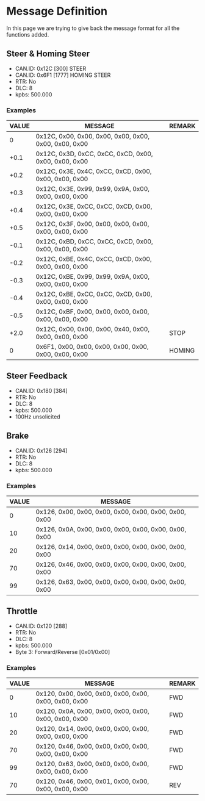 # Message Definition
In this page we are trying to give back the message format for all the functions added.

## Steer & Homing Steer
* CAN.ID: 0x12C [300] STEER
* CAN.ID: 0x6F1 [1777] HOMING STEER
* RTR: No
* DLC: 8
* kpbs: 500.000

### Examples

 VALUE | MESSAGE | REMARK
------------ | ------------- | -------------
0 | 0x12C, 0x00, 0x00, 0x00, 0x00, 0x00, 0x00, 0x00, 0x00 | 
+0.1 | 0x12C, 0x3D, 0xCC, 0xCC, 0xCD, 0x00, 0x00, 0x00, 0x00 | 
+0.2 | 0x12C, 0x3E, 0x4C, 0xCC, 0xCD, 0x00, 0x00, 0x00, 0x00 | 
+0.3 | 0x12C, 0x3E, 0x99, 0x99, 0x9A, 0x00, 0x00, 0x00, 0x00 | 
+0.4 | 0x12C, 0x3E, 0xCC, 0xCC, 0xCD, 0x00, 0x00, 0x00, 0x00 | 
+0.5 | 0x12C, 0x3F, 0x00, 0x00, 0x00, 0x00, 0x00, 0x00, 0x00 | 
-0.1 | 0x12C, 0xBD, 0xCC, 0xCC, 0xCD, 0x00, 0x00, 0x00, 0x00 | 
-0.2 | 0x12C, 0xBE, 0x4C, 0xCC, 0xCD, 0x00, 0x00, 0x00, 0x00 | 
-0.3 | 0x12C, 0xBE, 0x99, 0x99, 0x9A, 0x00, 0x00, 0x00, 0x00 | 
-0.4 | 0x12C, 0xBE, 0xCC, 0xCC, 0xCD, 0x00, 0x00, 0x00, 0x00 | 
-0.5 | 0x12C, 0xBF, 0x00, 0x00, 0x00, 0x00, 0x00, 0x00, 0x00 | 
+2.0 | 0x12C, 0x00, 0x00, 0x00, 0x40, 0x00, 0x00, 0x00, 0x00 | STOP
0 | 0x6F1, 0x00, 0x00, 0x00, 0x00, 0x00, 0x00, 0x00, 0x00 | HOMING

## Steer Feedback
* CAN.ID: 0x180 [384]
* RTR: No
* DLC: 8
* kpbs: 500.000
* 100Hz unsolicited
                  
## Brake
* CAN.ID: 0x126 [294]
* RTR: No
* DLC: 8
* kpbs: 500.000

### Examples

VALUE | MESSAGE
------------ | -------------
0 | 0x126, 0x00, 0x00, 0x00, 0x00, 0x00, 0x00, 0x00, 0x00
10 | 0x126, 0x0A, 0x00, 0x00, 0x00, 0x00, 0x00, 0x00, 0x00
20 | 0x126, 0x14, 0x00, 0x00, 0x00, 0x00, 0x00, 0x00, 0x00
70 | 0x126, 0x46, 0x00, 0x00, 0x00, 0x00, 0x00, 0x00, 0x00
99 | 0x126, 0x63, 0x00, 0x00, 0x00, 0x00, 0x00, 0x00, 0x00

## Throttle
* CAN.ID: 0x120 [288]
* RTR: No
* DLC: 8
* kpbs: 500.000
* Byte 3: Forward/Reverse [0x01/0x00]

### Examples
 
VALUE | MESSAGE | REMARK
------------ | ------------- | -------------
0 | 0x120, 0x00, 0x00, 0x00, 0x00, 0x00, 0x00, 0x00, 0x00 | FWD
10 | 0x120, 0x0A, 0x00, 0x00, 0x00, 0x00, 0x00, 0x00, 0x00 | FWD
20 | 0x120, 0x14, 0x00, 0x00, 0x00, 0x00, 0x00, 0x00, 0x00 | FWD
70 | 0x120, 0x46, 0x00, 0x00, 0x00, 0x00, 0x00, 0x00, 0x00 | FWD
99 | 0x120, 0x63, 0x00, 0x00, 0x00, 0x00, 0x00, 0x00, 0x00 | FWD
70 | 0x120, 0x46, 0x00, 0x01, 0x00, 0x00, 0x00, 0x00, 0x00 | REV
